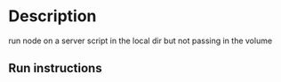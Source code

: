 # Description

run node on a server script in the local dir but not passing in the volume

## Run instructions

